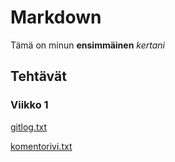 # Markdown

Tämä on minun **ensimmäinen** *kertani*

## Tehtävät

### Viikko 1
[gitlog.txt](https://github.com/Pate1337/otm-harjoitustyo/blob/master/laskarit/viikko1/gitlog.txt)

[komentorivi.txt](https://github.com/Pate1337/otm-harjoitustyo/blob/master/laskarit/viikko1/komentorivi.txt)
